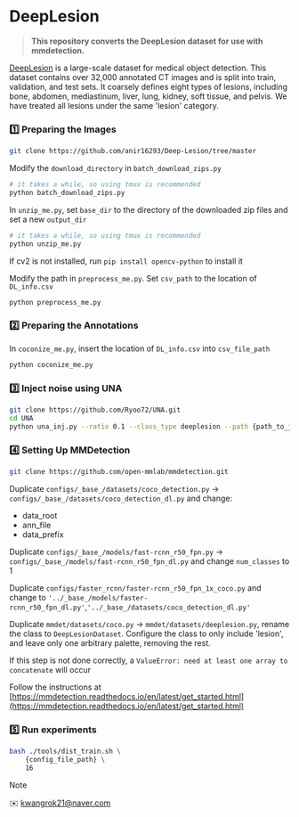 # DeepLesion

> **This repository converts the DeepLesion dataset for use with mmdetection.**

 [DeepLesion](https://nihcc.app.box.com/v/DeepLesion) is a large-scale dataset for medical object detection. This dataset contains over 32,000 annotated CT images and is split into train, validation, and test sets. It coarsely defines eight types of lesions, including bone, abdomen, mediastinum, liver, lung, kidney, soft tissue, and pelvis. We have treated all lesions under the same 'lesion' category.


### 1️⃣ Preparing the Images

~~~bash
git clone https://github.com/anir16293/Deep-Lesion/tree/master
~~~

Modify the `download_directory` in `batch_download_zips.py`

~~~bash
# it takes a while, so using tmux is recommended
python batch_download_zips.py 
~~~

In `unzip_me.py`, set `base_dir` to the directory of the downloaded zip files and set a new `output_dir`

~~~bash
# it takes a while, so using tmux is recommended
python unzip_me.py
~~~

If cv2 is not installed, run `pip install opencv-python` to install it

Modify the path in `preprocess_me.py`. Set `csv_path` to the location of `DL_info.csv`

~~~bash
python preprocess_me.py
~~~

### 2️⃣ Preparing the Annotations

In `coconize_me.py`, insert the location of `DL_info.csv` into `csv_file_path`

~~~bash
python coconize_me.py
~~~

### 3️⃣ Inject noise using UNA

~~~bash
git clone https://github.com/Ryoo72/UNA.git
cd UNA
python una_inj.py --ratio 0.1 --class_type deeplesion --path {path_to_json} --target ./
~~~

### 4️⃣ Setting Up MMDetection

~~~bash
git clone https://github.com/open-mmlab/mmdetection.git
~~~

Duplicate `configs/_base_/datasets/coco_detection.py` → `configs/_base_/datasets/coco_detection_dl.py` and change:
- data_root
- ann_file
- data_prefix

Duplicate `configs/_base_/models/fast-rcnn_r50_fpn.py` → `configs/_base_/models/fast-rcnn_r50_fpn_dl.py` and change `num_classes` to 1

Duplicate `configs/faster_rcnn/faster-rcnn_r50_fpn_1x_coco.py` and change to `'../_base_/models/faster-rcnn_r50_fpn_dl.py'`,`'../_base_/datasets/coco_detection_dl.py'`

Duplicate `mmdet/datasets/coco.py` → `mmdet/datasets/deeplesion.py`, rename the class to `DeepLesionDataset`.
Configure the class to only include 'lesion', and leave only one arbitrary palette, removing the rest.

If this step is not done correctly, a `ValueError: need at least one array to concatenate` will occur

Follow the instructions at [https://mmdetection.readthedocs.io/en/latest/get_started.html](https://mmdetection.readthedocs.io/en/latest/get_started.html)

### 5️⃣ Run experiments

```bash
bash ./tools/dist_train.sh \
    {config_file_path} \
    16
```

> [!NOTE]  
> ✉️ kwangrok21@naver.com
